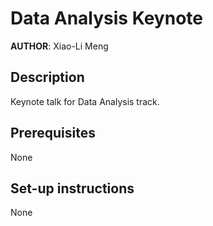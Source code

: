 
Data Analysis Keynote
============================================================


**AUTHOR**: Xiao-Li Meng  


Description
---------------------------------------------------------

Keynote talk for Data Analysis track.


Prerequisites
-----------------------------

None


Set-up instructions
-----------------------------

None
